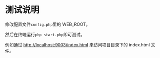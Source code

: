 测试说明
===
修改配置文件`config.php`里的 WEB_ROOT。

然后在终端运行`php start.php`即可测试。

例如通过 <a href="http://localhost:9003/index.html">http://localhost:9003/index.html</a> 来访问项目目录下的 index.html 文件。
